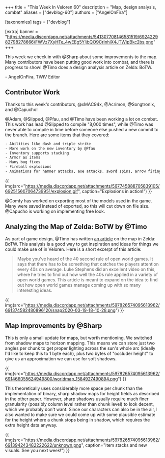 +++
title = "This Week In Veloren 60"
description = "Map, design analysis, combat"
aliases = ["devblog-60"]
authors = ["AngelOnFira"]

[taxonomies]
tags = ["devblog"]

[extra]
banner = "https://media.discordapp.net/attachments/541307708146581519/692422982798278666/FWVz7XyHTe_4wEEg5YIjbQO9CrlnhlX4JTWipBkc2bs.png"
+++

This week we check in with @Sharp about some improvements to the map. Many contributors have been putting good work into combat, and there is progress to show! @Timo does a design analysis article on Zelda: BoTW.

\- AngelOnFira, TWiV Editor

## Contributor Work

Thanks to this week's contributors, @xMAC94x, @Acrimon, @Songtronix, and @Capucho!

@Adam, @Slipped, @Pfau, and @Timo have been working a lot on combat. This work has lead @Slipped to compile "8,000 times", while @Timo was never able to compile in time before someone else pushed a new commit to the branch. Here are some items that they covered:

```txt
- Abilities like dash and triple strike
- More work on the new inventory by @Pfau
- Inventory supports stacking
- Armor as items
- Many bug fixes
- Fireball explosions
- Animations for hammer attacks, axe attacks, sword spins, arrow firing, and spell casting
```

{{ img(src="https://media.discordapp.net/attachments/567745888705839105/692515607064739951/explosion.gif", caption="Explosions in action!") }}

@Comfy has worked on exporting most of the models used in the game. Many were saved instead of exported, so this will cut down on file size. @Capucho is working on implementing free look.

## Analyzing the Map of Zelda: BoTW by @Timo

As part of game design, @Timo has written [an article](https://veloren.koesters.xyz/zeldabotw/post.html) on the map in Zelda: BoTW. This analysis is a good way to get inspiration and ideas for things we could make use of in Veloren. Here is a short excerpt of this article:

> Maybe you've heard of the 40 second rule of open world games. It says that there has to be something that catches the players attention every 40s on average. Luke Stephens did an excellent video on this, where he tries to find out how well the 40s rule applied in a variety of open world games. This article is meant to expand on the idea to find out how open world games manage coming up with so many interesting ideas.

{{ img(src="https://media.discordapp.net/attachments/597826574095613962/691374582480896120/snap2020-03-19-18-10-28.png") }}

## Map improvements by @Sharp

This is only a small update for maps, but worth mentioning. We switched from shadow maps to horizon mapping. This means we can store just two angles per chunk to get proper lighting across the sun's whole arc (ideally I'd like to keep this to 1 byte each), plus two bytes of "occluder height" to give us an approximation we can use for soft shadows.

{{ img(src="https://media.discordapp.net/attachments/597826574095613962/691466055624949800/worldmap_1584927490894.png") }}

This theoretically uses considerably more space per chunk than the implementation of binary, sharp shadow maps for height fields as described in the other paper. However, sharp shadows usually require much finer granularity (possibly column level rather than chunk level) to look decent, which we probably don't want. Since our characters can also be in the air, I also wanted to make sure we could come up with some plausible estimate for the height where a chunk stops being in shadow, which requires the extra height data anyway.

{{ img(src="https://media.discordapp.net/attachments/597826574095613962/691394243482222622/unknown.png", caption="Item stacks and new visuals. See you next week!") }}
